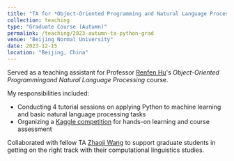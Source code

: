 ```yaml
---
title: "TA for *Object-Oriented Programming and Natural Language Processing*"
collection: teaching
type: "Graduate Course (Autumn)"
permalink: /teaching/2023-autumn-ta-python-grad
venue: "Beijing Normal University"
date: 2023-12-15
location: "Beijing, China"
---
```


Served as a teaching assistant for Professor [Renfen Hu](http://irishu.cn/)'s *Object-Oriented Programmingand Natural Language Processing* course. 

My responsibilities included:

- Conducting 4 tutorial sessions on applying Python to machine learning and basic natural language processing tasks
- Organizing a [Kaggle competition](https://www.kaggle.com/competitions/icip-aes-2023) for hands-on learning and course assessment

Collaborated with fellow TA [Zhaoji Wang](https://www.linkedin.com/in/zhaoji-wang/) to support graduate students in getting on the right track with their computational linguistics studies.